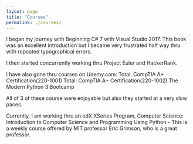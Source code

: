 ```yaml
---
layout: page
title: "Courses"
permalink: ./courses/
---
```


I began my journey with Beginning C# 7 with Visual Studio 2017.  This book was an excellent introduction but I became very frustrated half way thru with
repeated typographical errors.  

I then started concurrently working thru Project Euler and HackerRank.

I have also gone thru courses on Udemy.com: 
  Total: CompTIA A+ Certification(220-1001)
  Total: CompTIA A+ Certification(220-1002)
  The Modern Python 3 Bootcamp
  
All of 3 of these course were enjoyable but also they started at a very slow paces. 

Currently, I am working thru an edX XSeries Program, Computer Science:
  Introduction to Computer Science and Programming Using Python - This is a weekly course offered by MIT professor Eric Grimson, who is a great professor.
